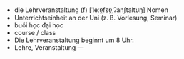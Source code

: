 - die Lehrveranstaltung (f)	[ˈleːɐ̯fɛɐ̯ˌʔanʃtaltʊŋ]	Nomen
- Unterrichtseinheit an der Uni (z. B. Vorlesung, Seminar)
- buổi học đại học
- course / class
- Die Lehrveranstaltung beginnt um 8 Uhr.
- Lehre, Veranstaltung	—